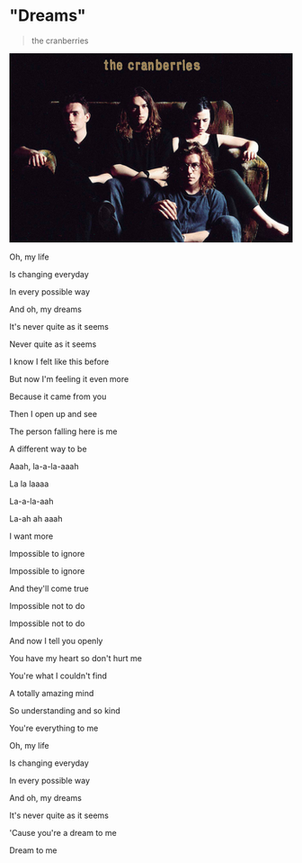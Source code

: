# "Dreams"

> the cranberries

![the cranberries](media/thecranberries.jpg)

Oh, my life

Is changing everyday

In every possible way


And oh, my dreams

It's never quite as it seems

Never quite as it seems


I know I felt like this before

But now I'm feeling it even more

Because it came from you


Then I open up and see

The person falling here is me

A different way to be


Aaah, la-a-la-aaah

La la laaaa

La-a-la-aah

La-ah ah aaah


I want more

Impossible to ignore

Impossible to ignore


And they'll come true

Impossible not to do

Impossible not to do


And now I tell you openly

You have my heart so don't hurt me

You're what I couldn't find


A totally amazing mind

So understanding and so kind

You're everything to me


Oh, my life

Is changing everyday

In every possible way


And oh, my dreams

It's never quite as it seems

'Cause you're a dream to me

Dream to me